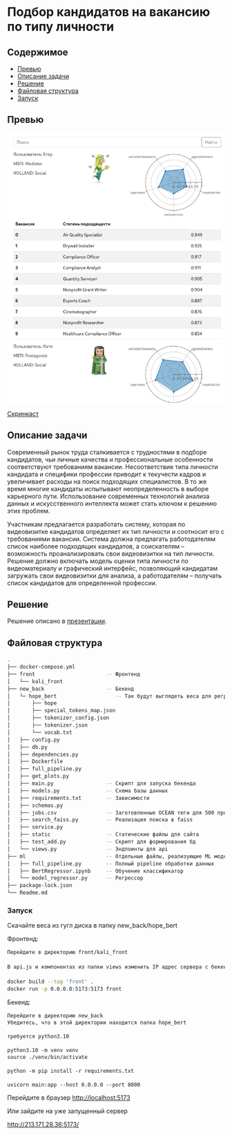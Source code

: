 # Подбор кандидатов на вакансию по типу личности

## Содержимое

- [Превью](#превью)
- [Описание задачи](#описание-задачи)
- [Решение](#решение)
- [Файловая структура](#файловая-структура)
- [Запуск](#запуск)

## Превью

![alt text](image-1.png)

[Скринкаст](https://disk.yandex.ru/i/Kz7Wns61ZhVwYg)

## Описание задачи

Современный рынок труда сталкивается с трудностями в подборе кандидатов, чьи личные качества и профессиональные особенности соответствуют требованиям вакансии. Несоответствие типа личности кандидата и специфики профессии приводит к текучести кадров и увеличивает расходы на поиск подходящих специалистов. В то же время многие кандидаты испытывают неопределенность в выборе карьерного пути. Использование современных технологий анализа данных и искусственного интеллекта может стать ключом к решению этих проблем.

Участникам предлагается разработать систему, которая по видеовизитке кандидатов определяет их тип личности и соотносит его с требованиями вакансии. Система должна предлагать работодателям список наиболее подходящих кандидатов, а соискателям – возможность проанализировать свои видеовизитки на тип личности. Решение должно включать модель оценки типа личности по видеоматериалу и графический интерфейс, позволяющий кандидатам загружать свои видеовизитки для анализа, а работодателям – получать список кандидатов для определенной профессии.

## Решение

Решение описано в [презентации](./presentation.pdf).

## Файловая структура

```bash
.
├── docker-compose.yml
├── front                       -- Фронтенд
│   └── kali_front
├── new_back                    -- Бекенд
│   └─ hope_bert                   -- Так будут выглядеть веса для регрессора после распаковки 
│       ├── hope
│       ├── special_tokens_map.json
│       ├── tokenizer_config.json
│       ├── tokenizer.json
│       └── vocab.txt
│   ├── config.py
│   ├── db.py
│   ├── dependencies.py
│   ├── Dockerfile
│   ├── full_pipeline.py
│   ├── get_plots.py
│   ├── main.py                 -- Скрипт для запуска бекенда
│   ├── models.py               -- Схема базы данных
│   ├── requirements.txt        -- Зависимости
│   ├── schemas.py
│   ├── jobs.csv                -- Заготовленные OCEAN теги для 500 профессий
│   ├── search_faiss.py         -- Реализация поиска в faiss
│   ├── service.py
│   ├── static                  -- Статические файлы для сайта
│   ├── test_add.py             -- Скрипт для формирования бд
│   └── views.py                -- Эндпоинты для api
├── ml                          -- Отдельные файлы, реализующие ML модели
│   ├── full_pipeline.py        -- Полный pipeline обработки данных
│   ├── BertRegressor.ipynb     -- Обучение классификатор
│   └── model_regressor.py      -- Регрессор
├── package-lock.json
└── Readme.md
```

### Запуск

Скачайте веса из гугл диска в папку new_back/hope_bert

Фронтенд:

```bash
Перейдите в директорию front/kali_front

В api.js и компонентах из папки views изменить IP адрес сервера с бекендом

docker build --tag 'front' .
docker run -p 0.0.0.0:5173:5173 front
```

Бекенд:

```
Перейдите в директорию new_back
Убедитесь, что в этой директории находится папка hope_bert

требуется python3.10

python3.10 -m venv venv
source ./venv/bin/activate

python -m pip install -r requirements.txt

uvicorn main:app --host 0.0.0.0 --port 8000
```

Перейдите в браузер [http://localhost:5173](http://localhost:5173)

Или зайдите на уже запущенный сервер

http://213.171.28.36:5173/
